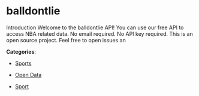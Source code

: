 # balldontlie


Introduction Welcome to the balldontlie API! You can use our free API to access NBA related data.  No email required.  No API key required. This is an open source project. Feel free to open issues an



**Categories**:

- [Sports](https://github.com/apis-list/apis-list#sports)

- [Open Data](https://github.com/apis-list/apis-list#open-data)

- [Sport](https://github.com/apis-list/apis-list#sport)



